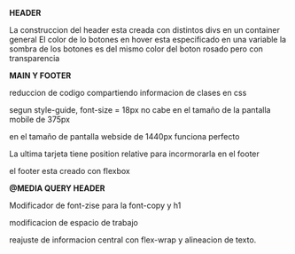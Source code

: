 **HEADER**

La construccion del header esta creada con distintos divs en un container general
El color de lo botones en hover esta especificado en una variable
la sombra de los botones es del mismo color del boton rosado pero con transparencia

**MAIN Y FOOTER**

reduccion de codigo compartiendo informacion de clases en css

segun style-guide, font-size = 18px no cabe en el tamaño de la pantalla mobile de 375px

en el tamaño de pantalla webside de 1440px funciona perfecto

La ultima tarjeta tiene position relative para incormorarla en el footer

el footer esta creado con flexbox

**@MEDIA QUERY HEADER**

Modificador de font-zise para la font-copy y h1

modificacion de espacio de trabajo

reajuste de informacion central con flex-wrap y alineacion de texto.